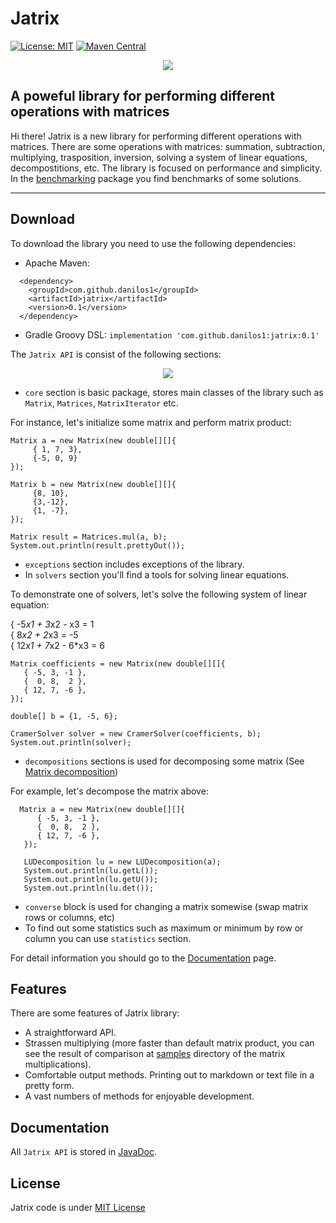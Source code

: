 # Jatrix

[![License: MIT](https://img.shields.io/badge/License-MIT-yellow.svg)](https://github.com/danilos1/jatrix/blob/master/LICENSE)
[![Maven Central](https://img.shields.io/badge/maven%20central-0.1-green)](https://search.maven.org/artifact/com.github.danilos1/jatrix/0.1/jar)


<p align="center">
  <img src="https://github.com/danilos1/jatrix/blob/master/images/logo.png"/>
</p>


## A poweful library for performing different operations with matrices

Hi there! Jatrix is a new library for performing different operations with matrices. There are some operations with matrices: summation, subtraction, multiplying, trasposition, inversion, solving a system of linear equations, decompostitions, etc. The library is focused on performance and simplicity. In the [benchmarking](https://github.com/danilos1/jatrix/tree/master/src/main/java/benchmarking) package you find benchmarks of some solutions.
<hr>

## Download

To download the library you need to use the following dependencies:
- Apache Maven:
```
  <dependency>
    <groupId>com.github.danilos1</groupId>
    <artifactId>jatrix</artifactId>
    <version>0.1</version>
  </dependency>
```
- Gradle Groovy DSL:
```implementation 'com.github.danilos1:jatrix:0.1'```

The ```Jatrix API``` is consist of the following sections:

<p align="center">
  <img src="https://github.com/danilos1/jatrix/blob/master/images/api.png"/>
</p>

- ```core``` section is basic package, stores main classes of the library such as ```Matrix```, ```Matrices```, ```MatrixIterator``` etc.
 
 For instance, let's initialize some matrix and perform matrix product:
 
 ``` 
 Matrix a = new Matrix(new double[][]{
      { 1, 7, 3},
      {-5, 0, 9}
 });
     
 Matrix b = new Matrix(new double[][]{
      {8, 10},
      {3,-12},
      {1, -7},
 });
     
Matrix result = Matrices.mul(a, b);
System.out.println(result.prettyOut());
```
     
- ```exceptions``` section includes exceptions of the library.
- In ```solvers``` section you'll find a tools for solving linear equations.

To demonstrate one of solvers, let's solve the following system of linear equation:
  
   { -5*x1 + 3*x2 - x3 = 1<br>
   { 8*x2 + 2*x3 = -5<br>
   { 12*x1 + 7*x2 - 6*x3 = 6
   
   ```
   Matrix coefficients = new Matrix(new double[][]{
      { -5, 3, -1 },
      {  0, 8,  2 },
      { 12, 7, -6 },
   });
   
   double[] b = {1, -5, 6};
   
   CramerSolver solver = new CramerSolver(coefficients, b);
   System.out.println(solver);
   ```
   
- ```decompositions``` sections is used for decomposing some matrix (See [Matrix decomposition](https://en.wikipedia.org/wiki/Matrix_decomposition))

For example, let's decompose the matrix above:

```
  Matrix a = new Matrix(new double[][]{
      { -5, 3, -1 },
      {  0, 8,  2 },
      { 12, 7, -6 },
   });
   
   LUDecomposition lu = new LUDecomposition(a);
   System.out.println(lu.getL());
   System.out.println(lu.getU());
   System.out.println(lu.det());
```

- ```converse``` block is used for changing a matrix somewise (swap matrix rows or columns, etc)
- To find out some statistics such as maximum or minimum by row or column you can use ```statistics``` section.

For detail information you should go to the [Documentation](#docs) page.

## Features

There are some features of Jatrix library:
- A straightforward API.
- Strassen multiplying (more faster than default matrix product, you can see the result of comparison at [samples](https://github.com/danilos1/jatrix/blob/master/samples/) directory
  of the matrix multiplications).
- Comfortable output methods. Printing out to markdown or text file in a pretty form.   
- A vast numbers of methods for enjoyable development.

## <a name="docs">Documentation</a>

All ```Jatrix API``` is stored in [JavaDoc](https://github.com/danilos1/jatrix/blob/master/docs/).

## License

Jatrix code is under [MIT License](https://github.com/danilos1/jatrix/blob/master/LICENSE)

